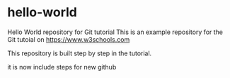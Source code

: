 # hello-world
Hello World repository for Git tutorial
This is an example repository for the Git tutoial on https://www.w3schools.com

This repository is built step by step in the tutorial.

it is now include steps for new github

